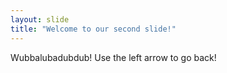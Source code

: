 ```yaml
---
layout: slide
title: "Welcome to our second slide!"
---
```

Wubbalubadubdub!
Use the left arrow to go back!
